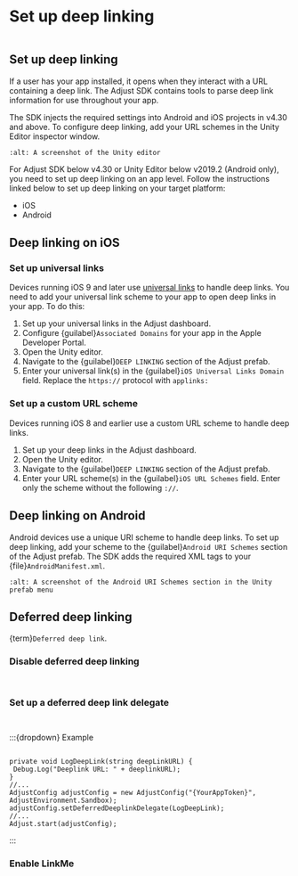 # Set up deep linking

```{include} /fragments/feature-intros/deep-links.md
```

## Set up deep linking

If a user has your app installed, it opens when they interact with a URL containing a deep link. The Adjust SDK contains tools to parse deep link information for use throughout your app.

The SDK injects the required settings into Android and iOS projects in v4.30 and above. To configure deep linking, add your URL schemes in the Unity Editor inspector window.

```{image} https://images.ctfassets.net/5s247im0esyq/4zj31Hg4AXE8WDKKqbz5xM/1535bc4d75e1b4ad826c002c7e9fe61a/ios_deeplinks.png
:alt: A screenshot of the Unity editor
```

For Adjust SDK below v4.30 or Unity Editor below v2019.2 (Android only), you need to set up deep linking on an app level. Follow the instructions linked below to set up deep linking on your target platform:

- iOS
- Android

## Deep linking on iOS

### Set up universal links

Devices running iOS 9 and later use [universal links](https://developer.apple.com/library/ios/documentation/General/Conceptual/AppSearch/UniversalLinks.html) to handle deep links. You need to add your universal link scheme to your app to open deep links in your app. To do this:

1. Set up your universal links in the Adjust dashboard.
2. Configure {guilabel}`Associated Domains` for your app in the Apple Developer Portal.
3. Open the Unity editor.
4. Navigate to the {guilabel}`DEEP LINKING` section of the Adjust prefab.
5. Enter your universal link(s) in the {guilabel}`iOS Universal Links Domain` field. Replace the `https://` protocol with `applinks:`

### Set up a custom URL scheme

Devices running iOS 8 and earlier use a custom URL scheme to handle deep links. 

1. Set up your deep links in the Adjust dashboard.
2. Open the Unity editor.
3. Navigate to the {guilabel}`DEEP LINKING` section of the Adjust prefab.
4. Enter your URL scheme(s) in the {guilabel}`iOS URL Schemes` field. Enter only the scheme without the following `://`.

## Deep linking on Android

Android devices use a unique URI scheme to handle deep links. To set up deep linking, add your scheme to the {guilabel}`Android URI Schemes` section of the Adjust prefab. The SDK adds the required XML tags to your {file}`AndroidManifest.xml`.

```{image} https://images.ctfassets.net/5s247im0esyq/3NYo4ctARqUSwJJz7wyOjI/276b2699ef82fc0ab72989a5aaa2b347/android_uri_schemes.png
:alt: A screenshot of the Android URI Schemes section in the Unity prefab menu
```

## Deferred deep linking

{term}`Deferred deep link`.

### Disable deferred deep linking

```{include} /fragments/method-intros/setlaunchdeferreddeeplink.md
```

```{include} /fragments/unity/snippets/setlaunchdeferreddeeplink.md
```

### Set up a deferred deep link delegate

```{include} /fragments/method-intros/setdeferreddeeplinkdelegate.md
```

```{include} /fragments/unity/snippets/setdeferreddeeplinkdelegate.md
```

:::{dropdown} Example

```{include} /fragments/example-intros/setdeferreddeeplinkdelegate.md
```

```{code-block} cs
private void LogDeepLink(string deepLinkURL) {
 Debug.Log("Deeplink URL: " + deeplinkURL);
}
//...
AdjustConfig adjustConfig = new AdjustConfig("{YourAppToken}", AdjustEnvironment.Sandbox);
adjustConfig.setDeferredDeeplinkDelegate(LogDeepLink);
//...
Adjust.start(adjustConfig);
```

:::

### Enable LinkMe

```{include} /fragments/method-intros/setlinkmeenabled.md
```

```{include} /fragments/unity/snippets/setlinkmeenabled.md
```
